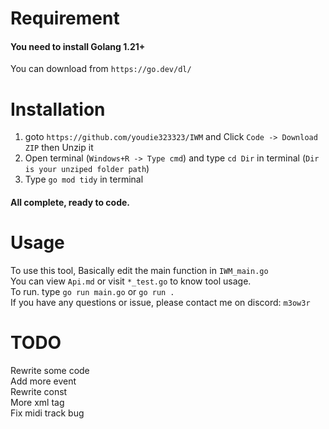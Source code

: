# Requirement
#### You need to install Golang 1.21+  
You can download from `https://go.dev/dl/`
# Installation
1. goto `https://github.com/youdie323323/IWM` and Click `Code -> Download ZIP` then Unzip it
2. Open terminal (`Windows+R -> Type cmd`) and type `cd Dir` in terminal (`Dir is your unziped folder path`)
3. Type `go mod tidy` in terminal
#### All complete, ready to code.

# Usage
To use this tool, Basically edit the main function in `IWM_main.go`  
You can view `Api.md` or visit `*_test.go` to know tool usage.  
To run. type `go run main.go` or `go run .`  
If you have any questions or issue, please contact me on discord: `m3ow3r`  

# TODO
Rewrite some code  
Add more event  
Rewrite const  
More xml tag  
Fix midi track bug
